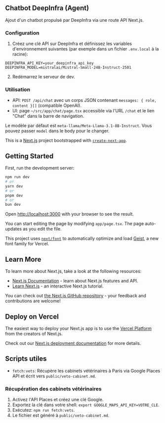 ## Chatbot DeepInfra (Agent)

Ajout d'un chatbot propulsé par DeepInfra via une route API Next.js.

### Configuration

1. Créez une clé API sur DeepInfra et définissez les variables d'environnement suivantes (par exemple dans un fichier `.env.local` à la racine):

```
DEEPINFRA_API_KEY=your_deepinfra_api_key
DEEPINFRA_MODEL=mistralai/Mistral-Small-24B-Instruct-2501
```

2. Redémarrez le serveur de dev.

### Utilisation

- API: `POST /api/chat` avec un corps JSON contenant `messages: { role, content }[]` (compatible OpenAI).
- UI: page `~/src/app/chat/page.tsx` accessible via l'URL `/chat` et le lien "Chat" dans la barre de navigation.

Le modèle par défaut est `meta-llama/Meta-Llama-3.1-8B-Instruct`. Vous pouvez passer `model` dans le body pour le changer.

This is a [Next.js](https://nextjs.org) project bootstrapped with [`create-next-app`](https://nextjs.org/docs/app/api-reference/cli/create-next-app).

## Getting Started

First, run the development server:

```bash
npm run dev
# or
yarn dev
# or
pnpm dev
# or
bun dev
```

Open [http://localhost:3000](http://localhost:3000) with your browser to see the result.

You can start editing the page by modifying `app/page.tsx`. The page auto-updates as you edit the file.

This project uses [`next/font`](https://nextjs.org/docs/app/building-your-application/optimizing/fonts) to automatically optimize and load [Geist](https://vercel.com/font), a new font family for Vercel.

## Learn More

To learn more about Next.js, take a look at the following resources:

- [Next.js Documentation](https://nextjs.org/docs) - learn about Next.js features and API.
- [Learn Next.js](https://nextjs.org/learn) - an interactive Next.js tutorial.

You can check out [the Next.js GitHub repository](https://github.com/vercel/next.js) - your feedback and contributions are welcome!

## Deploy on Vercel

The easiest way to deploy your Next.js app is to use the [Vercel Platform](https://vercel.com/new?utm_medium=default-template&filter=next.js&utm_source=create-next-app&utm_campaign=create-next-app-readme) from the creators of Next.js.

Check out our [Next.js deployment documentation](https://nextjs.org/docs/app/building-your-application/deploying) for more details.

## Scripts utiles

- `fetch:vets`: Récupère les cabinets vétérinaires à Paris via Google Places API et écrit vers `public/veto-cabinet.md`.

### Récupération des cabinets vétérinaires

1. Activez l'API Places et créez une clé Google.
2. Exportez la clé dans votre shell: `export GOOGLE_MAPS_API_KEY=VOTRE_CLE`.
3. Exécutez: `npm run fetch:vets`.
4. Le fichier est généré à `public/veto-cabinet.md`.
